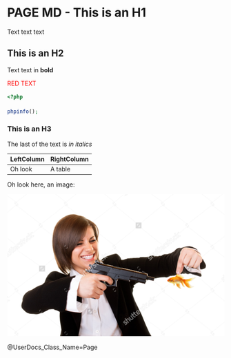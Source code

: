 [ClassName]: / (Page)
[Title]: / (This is the Demo Page)
[Description]: / (This is a description about a page)

# PAGE MD - This is an H1

Text text text

## This is an H2

Text text in **bold**

<p style="color: red;">RED TEXT</p>

```php
<?php

phpinfo();
```

### This is an H3

The last of the text is *in italics*

| LeftColumn | RightColumn |
|------------|-------------|
| Oh look    | A table     |

Oh look here, an image:

![This is alt text](img/stock_image_fish.jpeg)

@UserDocs_Class_Name=Page
